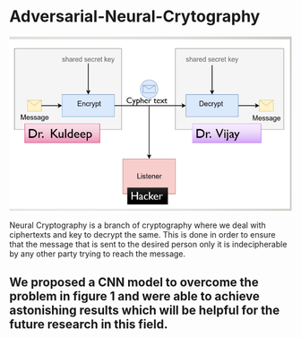 # Adversarial-Neural-Crytography

![Figure 1](pic.png)

Neural Cryptography is a branch of cryptography where we deal with ciphertexts and key to decrypt the same. This is done in order to ensure that the message that is sent to the desired person only it is indecipherable by any other party trying to reach the message. 

## We proposed a CNN model to overcome the problem in figure 1 and were able to achieve astonishing results which will be helpful for the future research in this field.





